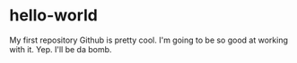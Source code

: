 # hello-world
My first repository
Github is pretty cool. I'm going to be so good at working with it. Yep. I'll be da bomb.
